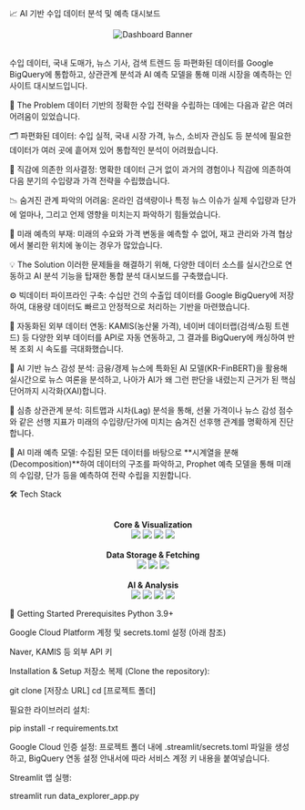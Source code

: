 📈 AI 기반 수입 데이터 분석 및 예측 대시보드
<div align="center">
<img src="https://www.google.com/search?q=https://placehold.co/800x250/0078D4/FFFFFF%3Ftext%3DAI%2BTrade%2BData%2BDashboard" alt="Dashboard Banner">
</div>

<br>

수입 데이터, 국내 도매가, 뉴스 기사, 검색 트렌드 등 파편화된 데이터를 Google BigQuery에 통합하고, 상관관계 분석과 AI 예측 모델을 통해 미래 시장을 예측하는 인사이트 대시보드입니다.

🎯 The Problem
데이터 기반의 정확한 수입 전략을 수립하는 데에는 다음과 같은 여러 어려움이 있었습니다.

🗂️ 파편화된 데이터: 수입 실적, 국내 시장 가격, 뉴스, 소비자 관심도 등 분석에 필요한 데이터가 여러 곳에 흩어져 있어 통합적인 분석이 어려웠습니다.

🤔 직감에 의존한 의사결정: 명확한 데이터 근거 없이 과거의 경험이나 직감에 의존하여 다음 분기의 수입량과 가격 전략을 수립했습니다.

📉 숨겨진 관계 파악의 어려움: 온라인 검색량이나 특정 뉴스 이슈가 실제 수입량과 단가에 얼마나, 그리고 언제 영향을 미치는지 파악하기 힘들었습니다.

🔮 미래 예측의 부재: 미래의 수요와 가격 변동을 예측할 수 없어, 재고 관리와 가격 협상에서 불리한 위치에 놓이는 경우가 많았습니다.

💡 The Solution
이러한 문제들을 해결하기 위해, 다양한 데이터 소스를 실시간으로 연동하고 AI 분석 기능을 탑재한 통합 분석 대시보드를 구축했습니다.

⚙️ 빅데이터 파이프라인 구축: 수십만 건의 수출입 데이터를 Google BigQuery에 저장하여, 대용량 데이터도 빠르고 안정적으로 처리하는 기반을 마련했습니다.

🤖 자동화된 외부 데이터 연동: KAMIS(농산물 가격), 네이버 데이터랩(검색/쇼핑 트렌드) 등 다양한 외부 데이터를 API로 자동 연동하고, 그 결과를 BigQuery에 캐싱하여 반복 조회 시 속도를 극대화했습니다.

🧠 AI 기반 뉴스 감성 분석: 금융/경제 뉴스에 특화된 AI 모델(KR-FinBERT)을 활용해 실시간으로 뉴스 여론을 분석하고, 나아가 AI가 왜 그런 판단을 내렸는지 근거가 된 핵심 단어까지 시각화(XAI)합니다.

🔗 심층 상관관계 분석: 히트맵과 시차(Lag) 분석을 통해, 선물 가격이나 뉴스 감성 점수와 같은 선행 지표가 미래의 수입량/단가에 미치는 숨겨진 선후행 관계를 명확하게 진단합니다.

🔭 AI 미래 예측 모델: 수집된 모든 데이터를 바탕으로 **시계열을 분해(Decomposition)**하여 데이터의 구조를 파악하고, Prophet 예측 모델을 통해 미래의 수입량, 단가 등을 예측하여 전략 수립을 지원합니다.

🛠️ Tech Stack
<div align="center">
<br>
<strong>Core & Visualization</strong><br>
<img src="https://www.google.com/search?q=https://img.shields.io/badge/Python-3776AB%3Fstyle%3Dfor-the-badge%26logo%3Dpython%26logoColor%3Dwhite" />
<img src="https://www.google.com/search?q=https://img.shields.io/badge/Streamlit-FF4B4B%3Fstyle%3Dfor-the-badge%26logo%3Dstreamlit%26logoColor%3Dwhite" />
<img src="https://www.google.com/search?q=https://img.shields.io/badge/Pandas-150458%3Fstyle%3Dfor-the-badge%26logo%3Dpandas%26logoColor%3Dwhite" />
<img src="https://www.google.com/search?q=https://img.shields.io/badge/Plotly-3F4F75%3Fstyle%3Dfor-the-badge%26logo%3Dplotly%26logoColor%3Dwhite" />
<br><br>
<strong>Data Storage & Fetching</strong><br>
<img src="https://www.google.com/search?q=https://img.shields.io/badge/Google%2520BigQuery-4285F4%3Fstyle%3Dfor-the-badge%26logo%3Dgoogle-bigquery%26logoColor%3Dwhite" />
<img src="https://www.google.com/search?q=https://img.shields.io/badge/pandas_gbq-D72D49%3Fstyle%3Dfor-the-badge%26logo%3Dgoogle-cloud%26logoColor%3Dwhite" />
<img src="https://www.google.com/search?q=https://img.shields.io/badge/Naver%2520API-03C75A%3Fstyle%3Dfor-the-badge%26logo%3Dnaver%26logoColor%3Dwhite" />
<br><br>
<strong>AI & Analysis</strong><br>
<img src="https://www.google.com/search?q=https://img.shields.io/badge/Transformers-FFD21E%3Fstyle%3Dfor-the-badge%26logo%3Dhugging-face%26logoColor%3Dblack" />
<img src="https://www.google.com/search?q=https://img.shields.io/badge/Prophet-0078D4%3Fstyle%3Dfor-the-badge%26logo%3Dmeta%26logoColor%3Dwhite" />
<img src="https://www.google.com/search?q=https://img.shields.io/badge/Scikit--learn-F7931E%3Fstyle%3Dfor-the-badge%26logo%3Dscikit-learn%26logoColor%3Dwhite" />
<img src="https://www.google.com/search?q=https://img.shields.io/badge/Statsmodels-1A568C%3Fstyle%3Dfor-the-badge%26logo%3Dpython%26logoColor%3Dwhite" />
<br>
</div>

🚀 Getting Started
Prerequisites
Python 3.9+

Google Cloud Platform 계정 및 secrets.toml 설정 (아래 참조)

Naver, KAMIS 등 외부 API 키

Installation & Setup
저장소 복제 (Clone the repository):

git clone [저장소 URL]
cd [프로젝트 폴더]

필요한 라이브러리 설치:

pip install -r requirements.txt

Google Cloud 인증 설정:
프로젝트 폴더 내에 .streamlit/secrets.toml 파일을 생성하고, BigQuery 연동 설정 안내서에 따라 서비스 계정 키 내용을 붙여넣습니다.

Streamlit 앱 실행:

streamlit run data_explorer_app.py
